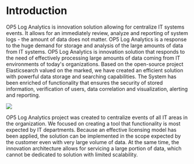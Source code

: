 Introduction
============

OP5 Log Analytics is innovation solution allowing for centralize IT
systems events. It allows for an immediately review, analyze and
reporting of system logs - the amount of data does not matter. 
OP5 Log Analytics is a response to the huge demand for storage and
analysis of the large amounts of data from IT systems. 
OP5 Log Analytics is innovation solution that responds to the need of
effectively processing large amounts of data coming from IT
environments of today's organizations. Based on the open-source
project Elasticsearch valued on the marked, we have created an
efficient solution with powerful data storage and searching
capabilities. The System has been enriched of functionality that
ensures the security of stored information, verification of users,
data correlation and visualization, alerting and reporting.

![](https://git.emca.pl/2.X/op5_log_analytics_2x_doc/raw/master/media/media/image2.png) 

OP5 Log Analytics project was created to centralize events of all IT
areas in the organization. We focused on creating a tool that
functionality is most expected by IT departments. Because an effective
licensing model has been applied, the solution can be implemented in
the scope expected by the customer even with very large volume of
data. At the same time, the innovation architecture allows for
servicing a large portion of data, which cannot be dedicated to
solution with limited scalability.
